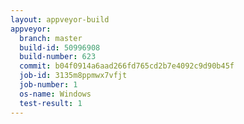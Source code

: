 ```yaml
---
layout: appveyor-build
appveyor:
  branch: master
  build-id: 50996908
  build-number: 623
  commit: b04f0914a6aad266fd765cd2b7e4092c9d90b45f
  job-id: 3135m8ppmwx7vfjt
  job-number: 1
  os-name: Windows
  test-result: 1
---
```


